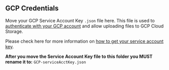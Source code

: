 ## GCP Credentials
Move your GCP Service Account Key `.json` file here. This file is used to [authenticate with your GCP account](https://cloud.google.com/docs/authentication/production#passing_the_path_to_the_service_account_key_in_code) and allow uploading files to GCP Cloud Storage.

Please check here for more information on [how to get your service account key](https://cloud.google.com/docs/authentication/production#obtaining_and_providing_service_account_credentials_manually).

**After you move the Service Account Key file to this folder you MUST rename it to:** `GCP-serviceAcctKey.json`
